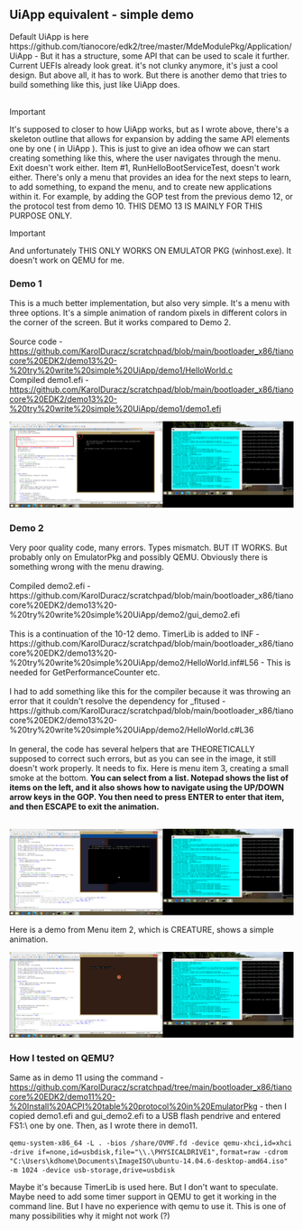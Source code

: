 <h2>UiApp equivalent - simple demo</h2>
Default UiApp is here https://github.com/tianocore/edk2/tree/master/MdeModulePkg/Application/UiApp - But it has a structure, some API that can be used to 
scale it further. Current UEFIs already look great. it's not clunky anymore, it's just a cool design. But above all, it has to work. But there is another demo that tries to build something like this, just like UiApp does. <br /><br />


> [!IMPORTANT]  
> It's supposed to closer to how UiApp works, but as I wrote above, there's a skeleton outline that allows for expansion by adding the same API elements one by one ( in UiApp ). This is just to give an idea of ​​how we can start creating something like this, where the user navigates through the menu. Exit doesn't work either. Item #1, RunHelloBootServiceTest, doesn't work either. There's only a menu that provides an idea for the next steps to learn, to add something, to expand the menu, and to create new applications within it. For example, by adding the GOP test from the previous demo 12, or the protocol test from demo 10. THIS DEMO 13 IS MAINLY FOR THIS PURPOSE ONLY.

> [!IMPORTANT]  
> And unfortunately THIS ONLY WORKS ON EMULATOR PKG (winhost.exe). It doesn't work on QEMU for me.

<h3>Demo 1</h3>

This is a much better implementation, but also very simple. It's a menu with three options. It's a simple animation of random pixels in different colors in the corner of the screen. But it works compared to Demo 2.
<br /><br />
Source code - https://github.com/KarolDuracz/scratchpad/blob/main/bootloader_x86/tianocore%20EDK2/demo13%20-%20try%20write%20simple%20UiApp/demo1/HelloWorld.c <br />
Compiled demo1.efi - https://github.com/KarolDuracz/scratchpad/blob/main/bootloader_x86/tianocore%20EDK2/demo13%20-%20try%20write%20simple%20UiApp/demo1/demo1.efi

![dump](https://github.com/KarolDuracz/scratchpad/blob/main/bootloader_x86/tianocore%20EDK2/demo13%20-%20try%20write%20simple%20UiApp/demo1_s1.png?raw=true)

<h3>Demo 2</h3>
Very poor quality code, many errors. Types mismatch. BUT IT WORKS. But probably only on EmulatorPkg and possibly QEMU. Obviously there is something wrong with the menu drawing.
<br /><br />
Compiled demo2.efi - https://github.com/KarolDuracz/scratchpad/blob/main/bootloader_x86/tianocore%20EDK2/demo13%20-%20try%20write%20simple%20UiApp/demo2/gui_demo2.efi
<br /><br />
This is a continuation of the 10-12 demo. TimerLib is added to INF - https://github.com/KarolDuracz/scratchpad/blob/main/bootloader_x86/tianocore%20EDK2/demo13%20-%20try%20write%20simple%20UiApp/demo2/HelloWorld.inf#L56 - This is needed for GetPerformanceCounter etc.
<br /><br />
I had to add something like this for the compiler because it was throwing an error that it couldn't resolve the dependency for _fltused - https://github.com/KarolDuracz/scratchpad/blob/main/bootloader_x86/tianocore%20EDK2/demo13%20-%20try%20write%20simple%20UiApp/demo2/HelloWorld.c#L36
<br /><br />
In general, the code has several helpers that are THEORETICALLY supposed to correct such errors, but as you can see in the image, it still doesn't work properly. It needs to fix. Here is menu item 3, creating a small smoke at the bottom. <b>You can select from a list. Notepad shows the list of items on the left, and it also shows how to navigate using the UP/DOWN arrow keys in the GOP. You then need to press ENTER to enter that item, and then ESCAPE to exit the animation.</b><br /><br />

![dump](https://github.com/KarolDuracz/scratchpad/blob/main/bootloader_x86/tianocore%20EDK2/demo13%20-%20try%20write%20simple%20UiApp/demo2_s2.png?raw=true)

Here is a demo from Menu item 2, which is CREATURE, shows a simple animation.

![dump](https://github.com/KarolDuracz/scratchpad/blob/main/bootloader_x86/tianocore%20EDK2/demo13%20-%20try%20write%20simple%20UiApp/demo2_s1.png?raw=true)

<h3>How I tested on QEMU?</h3>

Same as in demo 11 using the command - https://github.com/KarolDuracz/scratchpad/tree/main/bootloader_x86/tianocore%20EDK2/demo11%20-%20Install%20ACPI%20table%20protocol%20in%20EmulatorPkg - then I copied demo1.efi and gui_demo2.efi to a USB flash pendrive and entered FS1:\ one by one. Then, as I wrote there in demo11.

```
qemu-system-x86_64 -L . -bios /share/OVMF.fd -device qemu-xhci,id=xhci -drive if=none,id=usbdisk,file="\\.\PHYSICALDRIVE1",format=raw -cdrom "C:\Users\kdhome\Documents\ImageISO\ubuntu-14.04.6-desktop-amd64.iso" -m 1024 -device usb-storage,drive=usbdisk
```

Maybe it's because TimerLib is used here. But I don't want to speculate. Maybe need to add some timer support in QEMU to get it working in the command line. But I have no experience with qemu to use it. This is one of many possibilities why it might not work (?)
